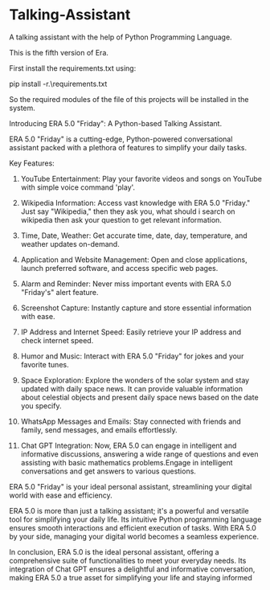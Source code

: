 # Talking-Assistant
A talking assistant with the help of Python Programming Language.

This is the fifth version of Era.

First install the requirements.txt using:

pip install -r.\requirements.txt

So the required modules of the file of this projects will be installed in the system.


Introducing ERA 5.0 "Friday": A Python-based Talking Assistant.

ERA 5.0 "Friday" is a cutting-edge, Python-powered conversational assistant packed with a plethora of features to simplify your daily tasks.

Key Features:

1. YouTube Entertainment: Play your favorite videos and songs on YouTube with simple voice command 'play'.

2. Wikipedia Information: Access vast knowledge with ERA 5.0 "Friday." Just say "Wikipedia," then they ask you, what should i search on wikipedia then ask your question to get relevant information.

3. Time, Date, Weather: Get accurate time, date, day, temperature, and weather updates on-demand.

4. Application and Website Management: Open and close applications, launch preferred software, and access specific web pages.

5. Alarm and Reminder: Never miss important events with ERA 5.0 "Friday's" alert feature.

6. Screenshot Capture: Instantly capture and store essential information with ease.

7. IP Address and Internet Speed: Easily retrieve your IP address and check internet speed.

8. Humor and Music: Interact with ERA 5.0 "Friday" for jokes and your favorite tunes.

9. Space Exploration: Explore the wonders of the solar system and stay updated with daily space news. It can provide valuable information about celestial objects and present daily space news based on the date you specify.

10. WhatsApp Messages and Emails: Stay connected with friends and family, send messages, and emails effortlessly.

11. Chat GPT Integration: Now, ERA 5.0 can engage in intelligent and informative discussions, answering a wide range of questions and even assisting with basic mathematics problems.Engage in intelligent conversations and get answers to various questions.

ERA 5.0 "Friday" is your ideal personal assistant, streamlining your digital world with ease and efficiency.

ERA 5.0 is more than just a talking assistant; it's a powerful and versatile tool for simplifying your daily life. Its intuitive Python programming language ensures smooth interactions and efficient execution of tasks. With ERA 5.0 by your side, managing your digital world becomes a seamless experience. 

In conclusion, ERA 5.0 is the ideal personal assistant, offering a comprehensive suite of functionalities to meet your everyday needs. Its integration of Chat GPT ensures a delightful and informative conversation, making ERA 5.0 a true asset for simplifying your life and staying informed
